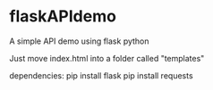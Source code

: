 # flaskAPIdemo
A simple API demo using flask python



Just move index.html into a folder called "templates"


dependencies:
  pip install flask
  pip install requests
